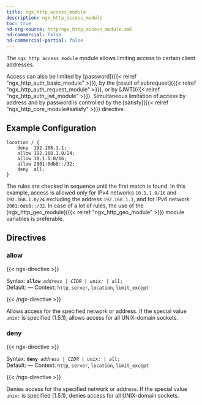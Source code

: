 ```yaml
---
title: ngx_http_access_module
description: ngx_http_access_module
toc: true
nd-org-source: http/ngx_http_access_module.xml
nd-commercial: false
nd-commercial-partial: false
---
```



<!--
      ********************************************************************************
      🛑 WARNING: AUTOGENERATED FILE - DO NOT EDIT 🛑 This Markdown file was
      automatically generated from the source XML documentation. Any manual
      changes made directly to this file will be overwritten. To request or
      suggest changes, please edit the source XML files instead.
      https://github.com/nginx/nginx.org/tree/main/xml/en
      ********************************************************************************
      -->


The `ngx_http_access_module` module allows
limiting access to certain client addresses.

Access can also be limited by
[password]({{< relref "ngx_http_auth_basic_module" >}}), by the
[result of subrequest]({{< relref "ngx_http_auth_request_module" >}}),
or by [JWT]({{< relref "ngx_http_auth_jwt_module" >}}).
Simultaneous limitation of access by address and by password is controlled
by the [satisfy]({{< relref "ngx_http_core_module#satisfy" >}}) directive.
## Example Configuration


```nginx 
location / {
    deny  192.168.1.1;
    allow 192.168.1.0/24;
    allow 10.1.1.0/16;
    allow 2001:0db8::/32;
    deny  all;
}
 ```


The rules are checked in sequence until the first match is found.
In this example, access is allowed only for IPv4 networks
`10.1.1.0/16` and `192.168.1.0/24`
excluding the address `192.168.1.1`,
and for IPv6 network `2001:0db8::/32`.
In case of a lot of rules, the use of the
[ngx_http_geo_module]({{< relref "ngx_http_geo_module" >}})
module variables is preferable.
## Directives

### allow

{{< ngx-directive >}}

<tr>
<th>Syntax: </th>
<td><code><strong>allow</strong> <i>address</i> <i>|</i> <i>CIDR</i> <i>|</i> <i>unix:</i> <i>|</i> <i>all</i>;</code><br/></td>
</tr><tr>
<th>Default: </th>
<td>
      —
    </td>
</tr><tr>
<th>Context: </th>
<td><code>http</code>, <code>server</code>, <code>location</code>, <code>limit_except</code></td>
</tr>

{{< /ngx-directive >}}


Allows access for the specified network or address.
If the special value `unix:` is specified (1.5.1),
allows access for all UNIX-domain sockets.
### deny

{{< ngx-directive >}}

<tr>
<th>Syntax: </th>
<td><code><strong>deny</strong> <i>address</i> <i>|</i> <i>CIDR</i> <i>|</i> <i>unix:</i> <i>|</i> <i>all</i>;</code><br/></td>
</tr><tr>
<th>Default: </th>
<td>
      —
    </td>
</tr><tr>
<th>Context: </th>
<td><code>http</code>, <code>server</code>, <code>location</code>, <code>limit_except</code></td>
</tr>

{{< /ngx-directive >}}


Denies access for the specified network or address.
If the special value `unix:` is specified (1.5.1),
denies access for all UNIX-domain sockets.
